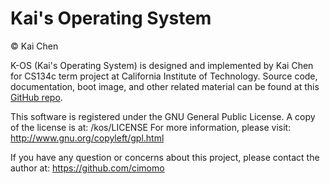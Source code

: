 # Kai's Operating System

&copy; Kai Chen

K-OS (Kai's Operating System) is designed and implemented by Kai Chen
for CS134c term project at California Institute of Technology.
Source code, documentation, boot image, and other related material can
be found at this [GitHub repo](https://github.com/cimomo/kos).

This software is registered under the GNU General Public License. 
A copy of the license is at: /kos/LICENSE
For more information, please visit: http://www.gnu.org/copyleft/gpl.html

If you have any question or concerns about this project, please contact
the author at: https://github.com/cimomo
